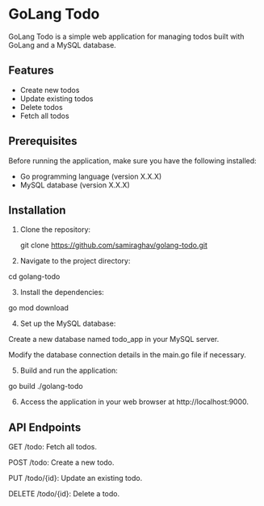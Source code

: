 # GoLang Todo

GoLang Todo is a simple web application for managing todos built with GoLang and a MySQL database.

## Features

- Create new todos
- Update existing todos
- Delete todos
- Fetch all todos

## Prerequisites

Before running the application, make sure you have the following installed:

- Go programming language (version X.X.X)
- MySQL database (version X.X.X)

## Installation

1. Clone the repository:

   git clone https://github.com/samiraghav/golang-todo.git

2. Navigate to the project directory:

cd golang-todo

3. Install the dependencies:

go mod download

4. Set up the MySQL database:

Create a new database named todo_app in your MySQL server.

Modify the database connection details in the main.go file if necessary.

5. Build and run the application:

go build
./golang-todo

6. Access the application in your web browser at http://localhost:9000.

## API Endpoints
GET /todo: Fetch all todos.

POST /todo: Create a new todo.

PUT /todo/{id}: Update an existing todo.

DELETE /todo/{id}: Delete a todo.
